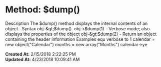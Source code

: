 # Method: $dump()

Description The $dump() method displays the internal contents of an object.  Syntax obj-&gt;$dump()  obj-&gt;$dump(1) - Verbose mode; also displays the properties of the object obj-&gt;$dump(2) - Return an object containing the header information Examples equ verbose to 1 calendar = new object("Calendar") months = new array("Months") calendar-&gt;ye  

**Created At:** 2/15/2018 2:22:25 PM  
**Updated At:** 4/23/2018 10:09:41 AM  

